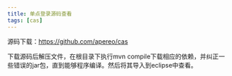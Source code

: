 ```yaml
---
title: 单点登录源码查看
tags: [cas]
---
```


源码下载：https://github.com/apereo/cas

下载源码后解压文件，在根目录下执行mvn compile下载相应的依赖，并纠正一些错误的jar包，直到能够程序编译。然后将其导入到eclipse中查看。